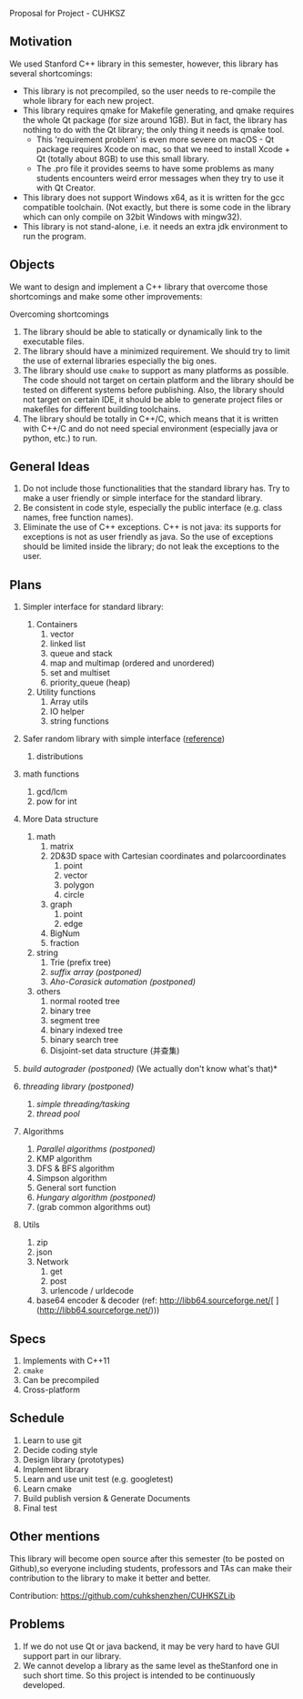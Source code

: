 Proposal for Project - CUHKSZ 

## Motivation

We used Stanford C++ library in this semester, however, this library has several shortcomings:

-  This library is not precompiled, so the user needs to re-compile the whole library for each new project.
-  This library requires qmake for Makefile generating, and qmake requires the whole Qt package (for size around 1GB). But in fact, the library has nothing to do with the Qt library; the only thing it needs is qmake tool.
   -  This 'requirement problem' is even more severe on macOS - Qt package requires Xcode on mac, so that we need to install Xcode + Qt (totally about 8GB) to use this small library.
   -  The .pro file it provides seems to have some problems as many students encounters weird error messages when they try to use it with Qt Creator.
-  This library does not support Windows x64, as it is written for the gcc compatible toolchain. (Not exactly, but there is some code in the library which can only compile on 32bit Windows with mingw32).
-  This library is not stand-alone, i.e. it needs an extra jdk environment to run the program.

## Objects

We want to design and implement a C++ library that overcome those shortcomings and make some other improvements:

Overcoming shortcomings

1. The library should be able to statically or dynamically link to the executable files.
2. The library should have a minimized requirement. We should try to limit the use of external libraries especially the big ones.
3. The library should use `cmake` to support as many platforms as possible. The code should not target on certain platform and the library should be tested on different systems before publishing. Also, the library should not target on certain IDE, it should be able to generate project files or makefiles for different building toolchains.
4. The library should be totally in C++/C, which means that it is written with C++/C and do not need special environment (especially java or python, etc.) to run.

## General Ideas

1. Do not include those functionalities that the standard library has. Try to make a user friendly or simple interface for the standard library.
2. Be consistent in code style, especially the public interface (e.g. class names, free function names).
3. Eliminate the use of C++ exceptions. C++ is not java: its supports for exceptions is not as user friendly as java. So the use of exceptions should be limited inside the library; do not leak the exceptions to the user.

## Plans

1. Simpler interface for standard library:
   1. Containers
      1. vector
      2. linked list
      3. queue and stack
      4. map and multimap (ordered and unordered)
      5. set and multiset
      6. priority_queue (heap)
   2. Utility functions
      1. Array utils
      2. IO helper
      3. string functions

2. Safer random library with simple interface ([reference](http://en.cppreference.com/w/cpp/numeric/random))
   1. distributions

3. math functions
   1. gcd/lcm
   2. pow for int

4. More Data structure
   1. math
      1. matrix
      2. 2D&3D space with Cartesian coordinates and polarcoordinates
         1. point
         2. vector
         3. polygon
         4. circle
      3. graph
         1. point
         2. edge
      4. BigNum
      5. fraction
   2. string
      1. Trie (prefix tree)
      2. *suffix array* *(postponed)*
      3. *Aho-Corasick automation* *(postponed)*
   3. others
      1. normal rooted tree
      2. binary tree
      3. segment tree
      4. binary indexed tree
      5. binary search tree
      6. Disjoint-set data structure (并查集)

5. *build autograder (postponed)* (We actually don't know what's that)*
6. *threading library (postponed)*
   1. *simple threading/tasking*
   2. *thread pool*

7. Algorithms
   1. *Parallel algorithms (postponed)*
   2. KMP algorithm
   3. DFS & BFS algorithm
   4. Simpson algorithm
   5. General sort function
   6. *Hungary algorithm (postponed)*
   7. (grab common algorithms out)

8. Utils
   1. zip
   2. json
   3. Network
      1. get
      2. post
      3. urlencode / urldecode
   4. base64 encoder & decoder (ref: http://libb64.sourceforge.net/[ ](http://libb64.sourceforge.net/)))

## Specs

1. Implements with C++11
2. `cmake`
3. Can be precompiled
4. Cross-platform

## Schedule

1. Learn to use git
2. Decide coding style
3. Design library (prototypes)
4. Implement library
5. Learn and use unit test (e.g. googletest)
6. Learn cmake
7. Build publish version & Generate Documents
8. Final test

## Other mentions

This library will become open source after this semester (to be posted on Github),so everyone including students, professors and TAs can make their contribution to the library to make it better and better.

Contribution: https://github.com/cuhkshenzhen/CUHKSZLib 

## Problems
1. If we do not use Qt or java backend, it may be very hard to have GUI support part in our library.
2. We cannot develop a library as the same level as theStanford one in such short time. So this project is intended to be continuously developed.
